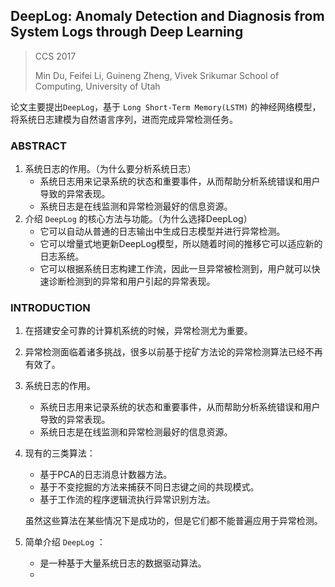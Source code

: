 ## DeepLog:  Anomaly Detection and Diagnosis from System Logs through Deep Learning

> CCS 2017
>
> Min Du, Feifei Li, Guineng Zheng, Vivek Srikumar School of Computing, University of Utah

论文主要提出`DeepLog`，基于 `Long Short-Term Memory(LSTM)` 的神经网络模型，将系统日志建模为自然语言序列，进而完成异常检测任务。

### ABSTRACT

1. 系统日志的作用。（为什么要分析系统日志）
   * 系统日志用来记录系统的状态和重要事件，从而帮助分析系统错误和用户导致的异常表现。
   * 系统日志是在线监测和异常检测最好的信息资源。
2. 介绍 `DeepLog` 的核心方法与功能。（为什么选择DeepLog）
   * 它可以自动从普通的日志输出中生成日志模型并进行异常检测。
   * 它可以增量式地更新DeepLog模型，所以随着时间的推移它可以适应新的日志系统。
   * 它可以根据系统日志构建工作流，因此一旦异常被检测到，用户就可以快速诊断检测到的异常和用户引起的异常表现。

### INTRODUCTION

1. 在搭建安全可靠的计算机系统的时候，异常检测尤为重要。

2. 异常检测面临着诸多挑战，很多以前基于挖矿方法论的异常检测算法已经不再有效了。

3. 系统日志的作用。

   *	系统日志用来记录系统的状态和重要事件，从而帮助分析系统错误和用户导致的异常表现。
   *	系统日志是在线监测和异常检测最好的信息资源。

4. 现有的三类算法：

   * 基于PCA的日志消息计数器方法。
   * 基于不变挖掘的方法来捕获不同日志键之间的共现模式。
   * 基于工作流的程序逻辑流执行异常识别方法。

   虽然这些算法在某些情况下是成功的，但是它们都不能普遍应用于异常检测。

5. 简单介绍 `DeepLog` ：

   * 是一种基于大量系统日志的数据驱动算法。
   * 



